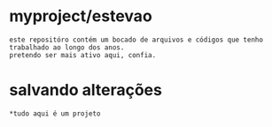 # myproject/estevao
    este repositóro contém um bocado de arquivos e códigos que tenho trabalhado ao longo dos anos.
    pretendo ser mais ativo aqui, confia.


# salvando alterações 
    *tudo aqui é um projeto

